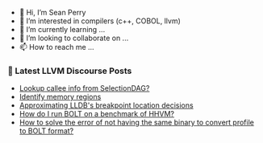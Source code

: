 - 👋 Hi, I’m Sean Perry
- 👀 I’m interested in compilers (c++, COBOL, llvm)
- 🌱 I’m currently learning ...
- 💞️ I’m looking to collaborate on ...
- 📫 How to reach me ...

<!---
s66perry/s66perry is a ✨ special ✨ repository because its `README.md` (this file) appears on your GitHub profile.
You can click the Preview link to take a look at your changes.
--->
### 📕 Latest LLVM Discourse Posts

<!-- DISCOURSE-LLVM:START -->
- [Lookup callee info from SelectionDAG?](https://discourse.llvm.org/t/lookup-callee-info-from-selectiondag/64049#post_1)
- [Identify memory regions](https://discourse.llvm.org/t/identify-memory-regions/5066#post_3)
- [Approximating LLDB&#39;s breakpoint location decisions](https://discourse.llvm.org/t/approximating-lldbs-breakpoint-location-decisions/63985#post_4)
- [How do I run BOLT on a benchmark of HHVM?](https://discourse.llvm.org/t/how-do-i-run-bolt-on-a-benchmark-of-hhvm/64046#post_1)
- [How to solve the error of not having the same binary to convert profile to BOLT format?](https://discourse.llvm.org/t/how-to-solve-the-error-of-not-having-the-same-binary-to-convert-profile-to-bolt-format/64042#post_1)
<!-- DISCOURSE-LLVM:END -->
